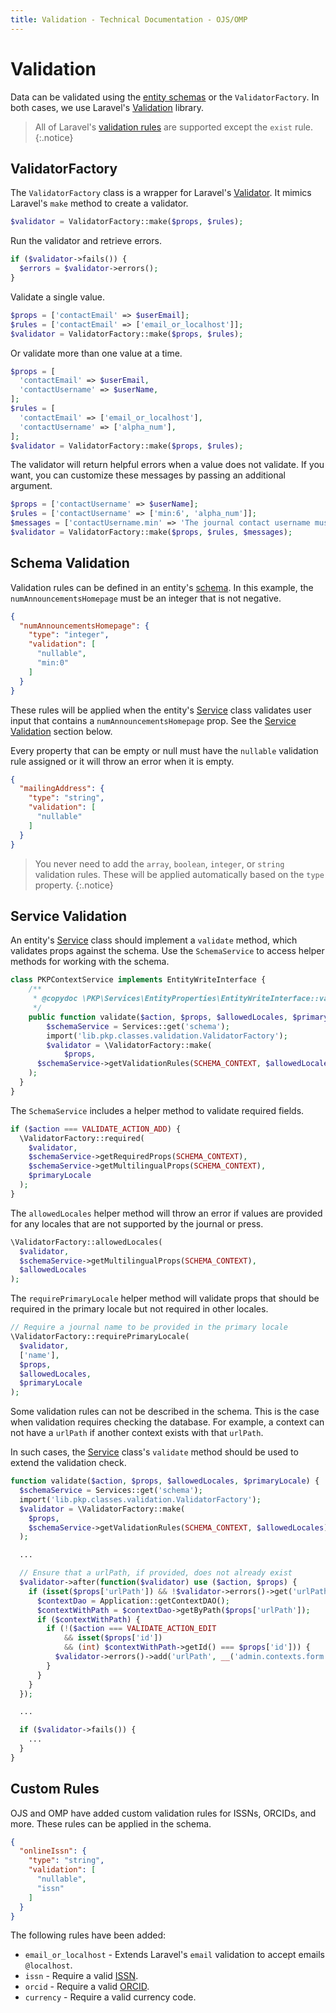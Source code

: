 ```yaml
---
title: Validation - Technical Documentation - OJS/OMP
---
```


# Validation

Data can be validated using the [entity schemas](./architecture-entities#schemas) or the `ValidatorFactory`. In both cases, we use Laravel's [Validation](https://laravel.com/docs/5.5/validation) library.

> All of Laravel's [validation rules](https://laravel.com/docs/5.5/validation#available-validation-rules) are supported except the `exist` rule.
{:.notice}

## ValidatorFactory

The `ValidatorFactory` class is a wrapper for Laravel's [Validator](https://laravel.com/docs/5.5/validation). It mimics Laravel's `make` method to create a validator.

```php
$validator = ValidatorFactory::make($props, $rules);
```

Run the validator and retrieve errors.

```php
if ($validator->fails()) {
  $errors = $validator->errors();
}
```

Validate a single value.

```php
$props = ['contactEmail' => $userEmail];
$rules = ['contactEmail' => ['email_or_localhost']];
$validator = ValidatorFactory::make($props, $rules);
```

Or validate more than one value at a time.

```php
$props = [
  'contactEmail' => $userEmail,
  'contactUsername' => $userName,
];
$rules = [
  'contactEmail' => ['email_or_localhost'],
  'contactUsername' => ['alpha_num'],
];
$validator = ValidatorFactory::make($props, $rules);
```

The validator will return helpful errors when a value does not validate. If you want, you can customize these messages by passing an additional argument.

```php
$props = ['contactUsername' => $userName];
$rules = ['contactUsername' => ['min:6', 'alpha_num']];
$messages = ['contactUsername.min' => 'The journal contact username must be at least 6 characters.'];
$validator = ValidatorFactory::make($props, $rules, $messages);
```

## Schema Validation

Validation rules can be defined in an entity's [schema](./architecture-entities#schemas). In this example, the `numAnnouncementsHomepage` must be an integer that is not negative.

```json
{
  "numAnnouncementsHomepage": {
    "type": "integer",
    "validation": [
      "nullable",
      "min:0"
    ]
  }
}
```

These rules will be applied when the entity's [Service](./architecture-services) class validates user input that contains a `numAnnouncementsHomepage` prop. See the [Service Validation](#service-validation) section below.

Every property that can be empty or null must have the `nullable` validation rule assigned or it will throw an error when it is empty.

```json
{
  "mailingAddress": {
    "type": "string",
    "validation": [
      "nullable"
    ]
  }
}
```

> You never need to add the `array`, `boolean`, `integer`, or `string` validation rules. These will be applied automatically based on the `type` property.
{:.notice}

## Service Validation

An entity's [Service](./architecture-services) class should implement a `validate` method, which validates props against the schema. Use the `SchemaService` to access helper methods for working with the schema.

```php
class PKPContextService implements EntityWriteInterface {
	/**
	 * @copydoc \PKP\Services\EntityProperties\EntityWriteInterface::validate()
	 */
	public function validate($action, $props, $allowedLocales, $primaryLocale) {
		$schemaService = Services::get('schema');
		import('lib.pkp.classes.validation.ValidatorFactory');
		$validator = \ValidatorFactory::make(
			$props,
      $schemaService->getValidationRules(SCHEMA_CONTEXT, $allowedLocales)
    );
  }
}
```

The `SchemaService` includes a helper method to validate required fields.

```php
if ($action === VALIDATE_ACTION_ADD) {
  \ValidatorFactory::required(
    $validator,
    $schemaService->getRequiredProps(SCHEMA_CONTEXT),
    $schemaService->getMultilingualProps(SCHEMA_CONTEXT),
    $primaryLocale
  );
}
```

The `allowedLocales` helper method will throw an error if values are provided for any locales that are not supported by the journal or press.

```php
\ValidatorFactory::allowedLocales(
  $validator,
  $schemaService->getMultilingualProps(SCHEMA_CONTEXT),
  $allowedLocales
);
```

The `requirePrimaryLocale` helper method will validate props that should be required in the primary locale but not required in other locales.


```php
// Require a journal name to be provided in the primary locale
\ValidatorFactory::requirePrimaryLocale(
  $validator,
  ['name'],
  $props,
  $allowedLocales,
  $primaryLocale
);
```

Some validation rules can not be described in the schema. This is the case when validation requires checking the database. For example, a context can not have a `urlPath` if another context exists with that `urlPath`.

In such cases, the [Service](./architecture-services) class's `validate` method should be used to extend the validation check.

```php
function validate($action, $props, $allowedLocales, $primaryLocale) {
  $schemaService = Services::get('schema');
  import('lib.pkp.classes.validation.ValidatorFactory');
  $validator = \ValidatorFactory::make(
    $props,
    $schemaService->getValidationRules(SCHEMA_CONTEXT, $allowedLocales)
  );

  ...

  // Ensure that a urlPath, if provided, does not already exist
  $validator->after(function($validator) use ($action, $props) {
    if (isset($props['urlPath']) && !$validator->errors()->get('urlPath')) {
      $contextDao = Application::getContextDAO();
      $contextWithPath = $contextDao->getByPath($props['urlPath']);
      if ($contextWithPath) {
        if (!($action === VALIDATE_ACTION_EDIT
            && isset($props['id'])
            && (int) $contextWithPath->getId() === $props['id'])) {
          $validator->errors()->add('urlPath', __('admin.contexts.form.pathExists'));
        }
      }
    }
  });

  ...

  if ($validator->fails()) {
    ...
  }
}
```

## Custom Rules

OJS and OMP have added custom validation rules for ISSNs, ORCIDs, and more. These rules can be applied in the schema.

```json
{
  "onlineIssn": {
    "type": "string",
    "validation": [
      "nullable",
      "issn"
    ]
  }
}
```

The following rules have been added:

- `email_or_localhost` - Extends Laravel's `email` validation to accept emails `@localhost`.
- `issn` - Require a valid [ISSN](https://www.issn.org/).
- `orcid` - Require a valid [ORCID](https://orcid.org/).
- `currency` - Require a valid currency code.
